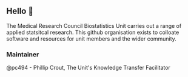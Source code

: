 ## Hello 👋

The Medical Research Council Biostatistics Unit carries out a range of applied statsitcal research. This github organisation exists to colloate software and resources for unit members and the wider community. 

### Maintainer
@pc494 - Phillip Crout, The Unit's Knowledge Transfer Facilitator
<!--

**Here are some ideas to get you started:**

🙋‍♀️ A short introduction - what is your organization all about?
🌈 Contribution guidelines - how can the community get involved?
👩‍💻 Useful resources - where can the community find your docs? Is there anything else the community should know?
🍿 Fun facts - what does your team eat for breakfast?
🧙 Remember, you can do mighty things with the power of [Markdown](https://docs.github.com/github/writing-on-github/getting-started-with-writing-and-formatting-on-github/basic-writing-and-formatting-syntax)
-->
